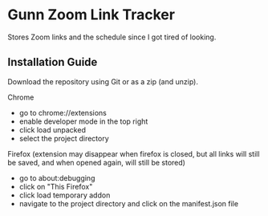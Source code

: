 # Gunn Zoom Link Tracker

Stores Zoom links and the schedule since I got tired of looking.

## Installation Guide

Download the repository using Git or as a zip (and unzip).

Chrome
- go to chrome://extensions
- enable developer mode in the top right
- click load unpacked
- select the project directory

Firefox (extension may disappear when firefox is closed, but all links will still be saved, and when opened again, will still be stored)
- go to about:debugging
- click on "This Firefox"
- click load temporary addon
- navigate to the project directory and click on the manifest.json file
